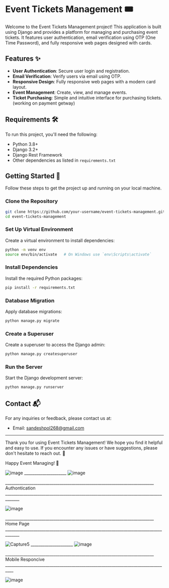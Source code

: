 # Event Tickets Management 🎟️

Welcome to the Event Tickets Management project! This application is built using Django and provides a platform for managing and purchasing event tickets. It features user authentication, email verification using OTP (One Time Password), and fully responsive web pages designed with cards.

## Features ✨

- **User Authentication**: Secure user login and registration.
- **Email Verification**: Verify users via email using OTP.
- **Responsive Design**: Fully responsive web pages with a modern card layout.
- **Event Management**: Create, view, and manage events.
- **Ticket Purchasing**: Simple and intuitive interface for purchasing tickets. (working on payment getway)

## Requirements 🛠️

To run this project, you'll need the following:

- Python 3.8+
- Django 3.2+
- Django Rest Framework
- Other dependencies as listed in `requirements.txt`

## Getting Started 🚀

Follow these steps to get the project up and running on your local machine.

### Clone the Repository

```bash
git clone https://github.com/your-username/event-tickets-management.git
cd event-tickets-management
```

### Set Up Virtual Environment

Create a virtual environment to install dependencies:

```bash
python -m venv env
source env/bin/activate   # On Windows use `env\Scripts\activate`
```

### Install Dependencies

Install the required Python packages:

```bash
pip install -r requirements.txt
```

### Database Migration

Apply database migrations:

```bash
python manage.py migrate
```

### Create a Superuser

Create a superuser to access the Django admin:

```bash
python manage.py createsuperuser
```

### Run the Server

Start the Django development server:

```bash
python manage.py runserver
```


## Contact 📬

For any inquiries or feedback, please contact us at:

- Email: sandeshpol268@gmail.com


---

Thank you for using Event Tickets Management! We hope you find it helpful and easy to use. If you encounter any issues or have suggestions, please don't hesitate to reach out. 🌟

Happy Event Managing! 🎉


![image](https://github.com/Sandesh-Pol/Event-Management-Django/assets/135794224/076c20d8-b038-4009-8df0-f27f840b978d)    _____________________ ![image](https://github.com/Sandesh-Pol/Event-Management-Django/assets/135794224/5ef4b6a8-5f1a-4cd7-9fa4-a8df6919b87c)

__________________________________________________________________________    Authontication   _____________________________________________________________________________________

![image](https://github.com/Sandesh-Pol/Event-Management-Django/assets/135794224/28d79185-24dd-49bb-b172-5fc80449e5bd)

__________________________________________________________________________     Home Page      _____________________________________________________________________________________

![Capture5](https://github.com/Sandesh-Pol/Event-Management-Django/assets/135794224/245e84d6-5bc4-4cf3-970c-8a2dd9c72011) _____________________ ![image](https://github.com/Sandesh-Pol/Event-Management-Django/assets/135794224/07915350-1cec-4846-9e6f-113ddfa99342)

__________________________________________________________________________    Mobile Responcive  __________________________________________________________________________________

![image](https://github.com/Sandesh-Pol/Event-Management-Django/assets/135794224/b8751033-3731-4d7b-9df4-0cc4143bcdc2)





